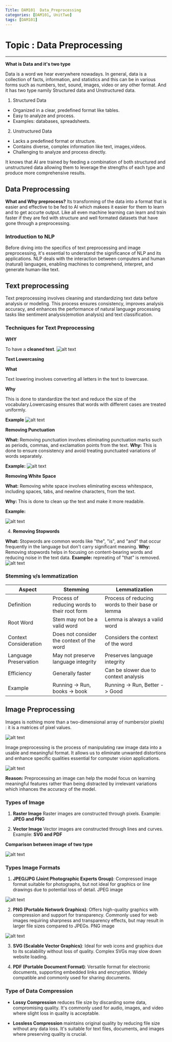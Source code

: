```yaml
---
Title: DAM101  Data_Preprocessing
categories: [DAM101, UnitTwo]
tags: [DAM101]
---
```


# Topic : Data Preprocessing 
----

**What is Data and it's two type**

Data is a word we hear everywhere nowadays. In general, data is a collection of facts, information, and statistics and this can be in various forms such as numbers, text, sound, images, video or any other format. And it has two type namily Structured data and Unstructured data.

1. Structured Data
- Organized in a clear, predefined format like tables.
- Easy to analyze and process.
- Examples: databases, spreadsheets.

2. Unstructured Data
- Lacks a predefined format or structure.
- Contains diverse, complex information like text, images,videos.
- Challenging to analyze and process directly.

It knows that AI are trained by feeding a combination of both structured and unstructured data allowing them to leverage the strengths of each type and produce more comprehensive results.

## Data Preprocessing
**What and Why preprocess?**
Its transforming of the data into a format that is easier and effective to be fed to AI which makees it easier for them to learn and to get accurte output.
Like all even machine learning can learn and train faster if they are fed with structure and well formated datasets that have gone through a preprocessing. 


### Introduction to NLP
Before diving into the specifics of text preprocessing and image preprocessing, it's essential to understand the significance of NLP and its applications. NLP deals with the interaction between computers and human (natural) languages, enabling machines to comprehend, interpret, and generate human-like text.

## Text preprocessing
Text preprocessing involves cleaning and standardizing text data before analysis or modeling. This process ensures consistency, improves analysis accuracy, and enhances the performance of natural language processing tasks like sentiment analysis(emotion analysis) and text classification.

### Techniques for Text Preprocessing
**WHY**

To have a **cleaned text**.
![alt text](../preprocessing-text_1_orig.png) 


**Text Lowercasing**

**What**

 Text lowering involves converting all letters in the text to lowercase. 

**Why**

This is done to standardize the text and reduce the size of the vocabulary.Lowercasing ensures that words with different cases are treated uniformly.

**Example** 
![alt text](<../Text pre.png>)

**Removing Punctuation**

**What:**
Removing punctuation involves eliminating punctuation marks such as periods, commas, and exclamation points from the text. 
**Why:**
This is done to ensure consistency and avoid treating punctuated variations of words separately. 

**Example:**
![alt text](<../punctuation pre.png>)

**Removing White Space**

**What:**
Removing white space involves eliminating excess whitespace, including spaces, tabs, and newline characters, from the text.

**Why:**
 This is done to clean up the text and make it more readable. 

 **Example:**

![alt text](<../whitespace pre.png>)


4. **Removing Stopwords**

**What:**
Stopwords are common words like "the", "is", and "and" that occur frequently in the language but don't carry significant meaning.
**Why:**
Removing stopwords helps in focusing on content-bearing words and reducing noise in the text data. 
**Example:**
repreating of "that" is removed.
![alt text](<../Repreation pre.png>) 

### Stemming v/s lemmatization

| Aspect | Stemming | Lemmatization |
| ----------- | ----------- | ----------- |
| Definition | Process of reducing words to their root form | Process of reducing words to their base or lemma |
| Root Word | Stem may not be a valid word | Lemma is always a valid word |
| Context Consideration | Does not consider the context of the word | Considers the context of the word |
| Language Preservation | May not preserve language integrity | Preserves language integrity |
| Efficiency | Generally faster | Can be slower due to context analysis |
| Example | Running -> Run, books -> book  | 	Running -> Run, Better -> Good |

## Image Preprocessing
Images is nothing more than a two-dimensional array of numbers(or pixels) : it is a matrices of pixel values. 

![alt text](../pixels(DAM2).jpg)

Image preprocessing is the process of manipulating raw image data into a usable and meaningful format. It allows us to eliminate unwanted distortions and enhance specific qualities essential for computer vision applications.

![alt text](../pixels-matrixes.png)

**Reason:** Preprocessing an image can  help the model focus on learning meaningful features rather than being distracted by irrelevant variations which inhances the accuracy of the model.

### Types of Image

1. **Raster Image**
Raster images are constructed through pixels.
Example: **JPEG and PNG**

2. **Vector Image**
Vector images are constructed through lines and curves.
Example: **SVG and PDF**

**Comparison between image of two type**

![alt text](../difference-between-jpg-and-pdf-file.jpg)

 ### Types Image Formats
1. **JPEG/JPG (Joint Photographic Experts Group)**: Compressed image format suitable for photographs, but not ideal for graphics or line drawings due to potential loss of detail.
JPEG image

![alt text](../JPEG.png)

2. **PNG (Portable Network Graphics)**: Offers high-quality graphics with compression and support for transparency. Commonly used for web images requiring sharpness and transparency effects, but may result in larger file sizes compared to JPEGs.
PNG image

![alt text](<../png and jpeg.png>)

3. **SVG (Scalable Vector Graphics)**: Ideal for web icons and graphics due to its scalability without loss of quality. Complex SVGs may slow down website loading.

4. **PDF (Portable Document Format)**: Versatile format for electronic documents, supporting embedded links and encryption. Widely compatible and commonly used for sharing documents.


### Type of Data Compression

- **Lossy Compression** reduces file size by discarding some data, compromising quality. It's commonly used for audio, images, and video where slight loss in quality is acceptable.

- **Lossless Compression** maintains original quality by reducing file size without any data loss. It's suitable for text files, documents, and images where preserving quality is crucial.






